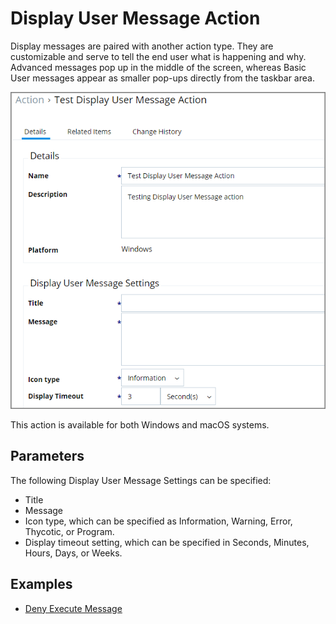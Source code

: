 [title]: # (Display User Message)
[tags]: # (action)
[priority]: # (2)
# Display User Message Action

Display messages are paired with another action type. They are customizable and serve to tell the end user what is happening and why. Advanced messages pop up in the middle of the screen, whereas Basic User messages appear as smaller pop-ups directly from the taskbar area.

![Display User Message Action Settings](images/basic-msg-1.png)

This action is available for both Windows and macOS systems.

## Parameters

The following Display User Message Settings can be specified:

* Title
* Message
* Icon type, which can be specified as Information, Warning, Error, Thycotic, or Program.
* Display timeout setting, which can be specified in Seconds, Minutes, Hours, Days, or Weeks.

## Examples

* [Deny Execute Message](deny-exe-msg.md)
